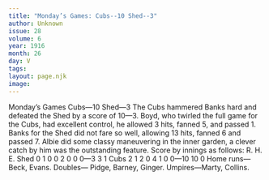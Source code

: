 ```yaml
---
title: "Monday’s Games: Cubs--10 Shed--3"
author: Unknown
issue: 28
volume: 6
year: 1916
month: 26
day: V
tags:
layout: page.njk
image:
---
```

Monday’s Games    Cubs—10 Shed—3       The Cubs hammered Banks hard and defeated the Shed by a score of 10—3.       Boyd, who twirled the full game for the Cubs, had excellent control, he allowed 3 hits, fanned 5, and passed 1.       Banks for the Shed did not fare so well, allowing 13 hits, fanned 6 and passed 7.       Albie did some classy maneuvering in the inner garden, a clever catch by him was the outstanding feature.       Score by innings as follows:       R. H. E. Shed 0 1 0 0 2 0 0 0—3 3 1 Cubs 2 1 2 0 4 1 0  0—10 10 0      Home runs—Beck, Evans.       Doubles— Pidge, Barney, Ginger.       Umpires—Marty, Collins.


